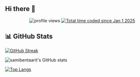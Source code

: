 ## Hi there 👋

<p align="center"> 
    <img src="https://komarev.com/ghpvc/?username=samibentaarit&label=Profile%20views&color=0e75b6&style=flat" alt="profile views" /> 
<a href="https://wakatime.com/@7eca2988-3e2f-4148-a62c-1d07abe2995e"><img src="https://wakatime.com/badge/user/7eca2988-3e2f-4148-a62c-1d07abe2995e.svg" alt="Total time coded since Jan 1 2025" /></a>
</p>


<!--
**samibentaarit/samibentaarit** is a ✨ _special_ ✨ repository because its `README.md` (this file) appears on your GitHub profile..

Here are some ideas to get you started:

- 🔭 I’m currently working on ...
- 🌱 I’m currently learning ...
- 👯 I’m looking to collaborate on ...
- 🤔 I’m looking for help with ...
- 💬 Ask me about ...
- 📫 How to reach me: ...
- 😄 Pronouns: ...
- ⚡ Fun fact: ...
-->


## 📊 GitHub Stats

[![GitHub Streak](https://github-readme-streak-stats.herokuapp.com?user=samibentaarit&theme=radical&hide_border=true)](https://git.io/streak-stats)

![samibentaarit's GitHub stats](https://github-readme-stats.vercel.app/api?username=samibentaarit&show_icons=true&theme=radical&hide_border=true)

[![Top Langs](https://github-readme-stats.vercel.app/api/top-langs/?username=samibentaarit&layout=compact&theme=radical&hide_border=true)](https://github.com/anuraghazra/github-readme-stats)
